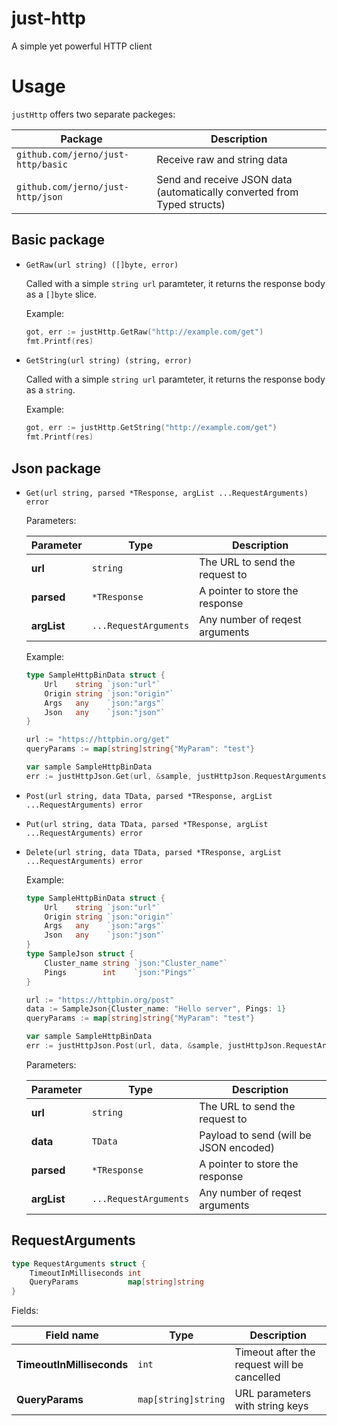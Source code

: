 # just-http

A simple yet powerful HTTP client

# Usage

`justHttp` offers two separate packeges:

|Package                               |Description                                                             |
|-------                               |-----------                                                             |
|`github.com/jerno/just-http/basic`  |Receive raw and string data                                             |
|`github.com/jerno/just-http/json`   |Send and receive JSON data (automatically converted from Typed structs) |

## Basic package

- `GetRaw(url string) ([]byte, error)`

    Called with a simple `string url` paramteter, it returns the response body as a `[]byte` slice.

    Example:

    ```go
    got, err := justHttp.GetRaw("http://example.com/get")
    fmt.Printf(res)
    ```

- `GetString(url string) (string, error)`

    Called with a simple `string url` paramteter, it returns the response body as a `string`.

    Example:

    ```go
    got, err := justHttp.GetString("http://example.com/get")
    fmt.Printf(res)
    ```

## Json package

- `Get(url string, parsed *TResponse, argList ...RequestArguments) error`

    Parameters:

    |Parameter        |Type                  |Description                        |
    |-----------------|----------------------|-----------------------------------|
    |**url**          |`string`              |The URL to send the request to     |
    |**parsed**       |`*TResponse`          |A pointer to store the response    |
    |**argList**      |`...RequestArguments` |Any number of reqest arguments     |

    Example:

    ```go
    type SampleHttpBinData struct {
        Url    string `json:"url"`
        Origin string `json:"origin"`
        Args   any    `json:"args"`
        Json   any    `json:"json"`
    }

    url := "https://httpbin.org/get"
    queryParams := map[string]string{"MyParam": "test"}

    var sample SampleHttpBinData
    err := justHttpJson.Get(url, &sample, justHttpJson.RequestArguments{QueryParams: queryParams})
    ```

- `Post(url string, data TData, parsed *TResponse, argList ...RequestArguments) error`
- `Put(url string, data TData, parsed *TResponse, argList ...RequestArguments) error`
- `Delete(url string, data TData, parsed *TResponse, argList ...RequestArguments) error`

    Example:

    ```go
    type SampleHttpBinData struct {
        Url    string `json:"url"`
        Origin string `json:"origin"`
        Args   any    `json:"args"`
        Json   any    `json:"json"`
    }
    type SampleJson struct {
        Cluster_name string `json:"Cluster_name"`
        Pings        int    `json:"Pings"`
    }

    url := "https://httpbin.org/post"
    data := SampleJson{Cluster_name: "Hello server", Pings: 1}
    queryParams := map[string]string{"MyParam": "test"}

    var sample SampleHttpBinData
    err := justHttpJson.Post(url, data, &sample, justHttpJson.RequestArguments{QueryParams: queryParams})
    ```

    Parameters:

    |Parameter        |Type                  |Description                                |
    |-----------------|----------------------|-------------------------------------------|
    |**url**          |`string`              |The URL to send the request to             |
    |**data**         |`TData`               |Payload to send (will be JSON encoded)     |
    |**parsed**       |`*TResponse`          |A pointer to store the response            |
    |**argList**      |`...RequestArguments` |Any number of reqest arguments             |

## RequestArguments

```go
type RequestArguments struct {
    TimeoutInMilliseconds int
    QueryParams           map[string]string
}
```

Fields:

|Field name                |Type                |Description                                 |
|--------------------------|--------------------|--------------------------------------------|
|**TimeoutInMilliseconds** |`int`               |Timeout after the request will be cancelled |
|**QueryParams**           |`map[string]string` |URL parameters with string keys             |
